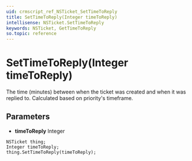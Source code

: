 ```yaml
---
uid: crmscript_ref_NSTicket_SetTimeToReply
title: SetTimeToReply(Integer timeToReply)
intellisense: NSTicket.SetTimeToReply
keywords: NSTicket, GetTimeToReply
so.topic: reference
---
```


# SetTimeToReply(Integer timeToReply)

The time (minutes) between when the ticket was created and when it was replied to. Calculated based on priority&apos;s timeframe.

## Parameters

* **timeToReply** Integer

```crmscript
NSTicket thing;
Integer timeToReply;
thing.SetTimeToReply(timeToReply);
```

